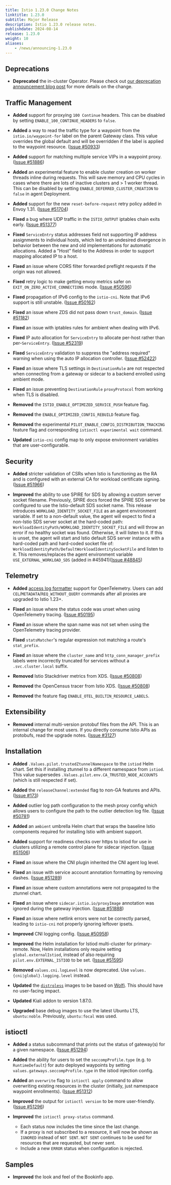 ```yaml
---
title: Istio 1.23.0 Change Notes
linktitle: 1.23.0
subtitle: Major Release
description: Istio 1.23.0 release notes.
publishdate: 2024-08-14
release: 1.23.0
weight: 10
aliases:
    - /news/announcing-1.23.0
---
```


## Deprecations

- **Deprecated** the in-cluster Operator.  Please check out [our deprecation announcement blog post](/pt-br/blog/2024/in-cluster-operator-deprecation-announcement/) for more details on the change.

## Traffic Management

- **Added** support for proxying `100 Continue` headers. This can be disabled by setting `ENABLE_100_CONTINUE_HEADERS` to `false`.

- **Added** a way to read the traffic type for a waypoint from the `istio.io/waypoint-for` label on the parent Gateway class. This value overrides the global default and will be overridden if the label is applied to the waypoint resource.
  ([Issue #50933](https://github.com/istio/istio/issues/50933))

- **Added** support for matching multiple service VIPs in a waypoint proxy.
  ([Issue #51886](https://github.com/istio/istio/issues/51886))

- **Added** an experimental feature to enable cluster creation on worker threads inline during requests.
    This will save memory and CPU cycles in cases where there are lots of inactive clusters and > 1 worker thread.
    This can be disabled by setting `ENABLE_DEFERRED_CLUSTER_CREATION` to `false` in agent Deployment.

- **Added** support for the new `reset-before-request` retry policy added in Envoy 1.31.
  ([Issue #51704](https://github.com/istio/istio/issues/51704))

- **Fixed** a bug where UDP traffic in the `ISTIO_OUTPUT` iptables chain exits early.
  ([Issue #51377](https://github.com/istio/istio/issues/51377))

- **Fixed** `ServiceEntry` status addresses field not supporting IP address assignments to individual hosts, which led to an undesired divergence in behavior between the new and old implementations for automatic allocations. Added a "Host" field to the Address in order to support mapping allocated IP to a host.

- **Fixed** an issue where CORS filter forwarded preflight requests if the origin was not allowed.

- **Fixed** retry logic to make getting envoy metrics safer on `EXIT_ON_ZERO_ACTIVE_CONNECTIONS` mode.
  ([Issue #50596](https://github.com/istio/istio/issues/50596))

- **Fixed** propagation of IPv6 config to the `istio-cni`. Note that IPv6 support is still unstable.
  ([Issue #50162](https://github.com/istio/istio/issues/50162))

- **Fixed** an issue where ZDS did not pass down `trust_domain`.
  ([Issue #51182](https://github.com/istio/istio/issues/51182))

- **Fixed** an issue with iptables rules for ambient when dealing with IPv6.

- **Fixed** IP auto allocation for `ServiceEntry` to allocate per-host rather than per-`ServiceEntry`.
  ([Issue #52319](https://github.com/istio/istio/issues/52319))

- **Fixed** `ServiceEntry` validation to suppress the "address required" warning when using the auto IP allocation controller.
  ([Issue #52422](https://github.com/istio/istio/issues/52422))

- **Fixed** an issue where TLS settings in `DestinationRule` are not respected when connecting from a gateway or sidecar to a backend enrolled using ambient mode.

- **Fixed** an issue preventing `DestinationRule` `proxyProtocol` from working when TLS is disabled.

- **Removed** the `ISTIO_ENABLE_OPTIMIZED_SERVICE_PUSH` feature flag.

- **Removed** the `ENABLE_OPTIMIZED_CONFIG_REBUILD` feature flag.

- **Removed** the experimental `PILOT_ENABLE_CONFIG_DISTRIBUTION_TRACKING` feature flag and corresponding `istioctl experimental wait` command.

- **Updated** `istio-cni` config map to only expose environment variables that are user-configurable.

## Security

- **Added** stricter validation of CSRs when Istio is functioning as the RA and is configured with an external CA for workload certificate signing.
  ([Issue #51966](https://github.com/istio/istio/issues/51966))

- **Improved** the ability to use SPIRE for SDS by allowing a custom server socket filename. Previously, SPIRE docs forced the SPIRE SDS server be configured to use the Istio-default SDS socket name. This release introduces `WORKLOAD_IDENTITY_SOCKET_FILE` as an agent environment variable. If set to a non-default value, the agent will expect to find a non-Istio SDS server socket at the hard-coded path: `WorkloadIdentityPath/WORKLOAD_IDENTITY_SOCKET_FILE` and will throw an error if no healthy socket was found. Otherwise, it will listen to it. If this is unset, the agent will start and Istio default SDS server instance with a hard-coded path and hard-coded socket file of: `WorkloadIdentityPath/DefaultWorkloadIdentitySocketFile` and listen to it. This removes/replaces the agent environment variable `USE_EXTERNAL_WORKLOAD_SDS` (added in #45941)([Issue #48845](https://github.com/istio/istio/issues/48845))

## Telemetry

- **Added** [access log formatter](https://www.envoyproxy.io/docs/envoy/latest/api-v3/config/formatter/formatter) support for OpenTelemetry. Users can add `CEL`/`METADATA`/`REQ_WITHOUT_QUERY` commands after all proxies are upgraded to Istio 1.23+.

- **Fixed** an issue where the status code was unset when using OpenTelemetry tracing.
  ([Issue #50195](https://github.com/istio/istio/issues/50195))

- **Fixed** an issue where the span name was not set when using the OpenTelemetry tracing provider.

- **Fixed** `statsMatcher`'s regular expression not matching a route's `stat_prefix`.

- **Fixed** an issue where the `cluster_name` and `http_conn_manager_prefix` labels were incorrectly truncated for services without a `.svc.cluster.local` suffix.

- **Removed** Istio Stackdriver metrics from XDS.
  ([Issue #50808](https://github.com/istio/istio/issues/50808))

- **Removed** the OpenCensus tracer from Istio XDS.
  ([Issue #50808](https://github.com/istio/istio/issues/50808))

- **Removed** the feature flag `ENABLE_OTEL_BUILTIN_RESOURCE_LABELS`.

## Extensibility

- **Removed** internal multi-version protobuf files from the API. This is an internal change for most users. If you directly consume Istio APIs as protobufs, read the upgrade notes.
  ([Issue #3127](https://github.com/istio/api/issues/3127))

## Installation

- **Added** `.Values.pilot.trustedZtunnelNamespace` to the `istiod` Helm chart. Set this if installing ztunnel to a different namespace from `istiod`. This value supersedes `.Values.pilot.env.CA_TRUSTED_NODE_ACCOUNTS` (which is still respected if set).

- **Added** the `releaseChannel:extended` flag to non-GA features and APIs. ([Issue #173](https://github.com/istio/enhancements/issues/173))

- **Added** outlier log path configuration to the mesh proxy config which allows users to configure the path to the outlier detection log file.
  ([Issue #50781](https://github.com/istio/istio/issues/50781))

- **Added** an `ambient` umbrella Helm chart that wraps the baseline Istio components required for installing Istio with ambient support.

- **Added** support for readiness checks over https to istiod for use in clusters utilizing a remote control plane for sidecar injection.
  ([Issue #51506](https://github.com/istio/istio/issues/51506))

- **Fixed** an issue where the CNI plugin inherited the CNI agent log level.

- **Fixed** an issue with service account annotation formatting by removing dashes.
  ([Issue #51289](https://github.com/istio/istio/issues/51289))

- **Fixed** an issue where custom annotations were not propagated to the ztunnel chart.

- **Fixed** an issue where `sidecar.istio.io/proxyImage` annotation was ignored during the gateway injection.
  ([Issue #51888](https://github.com/istio/istio/issues/51888))

- **Fixed** an issue where netlink errors were not be correctly parsed, leading to `istio-cni` not properly ignoring leftover ipsets.

- **Improved** CNI logging config.
  ([Issue #50958](https://github.com/istio/istio/issues/50958))

- **Improved** the Helm installation for Istiod multi-cluster for primary-remote. Now, Helm installations only require setting `global.externalIstiod`, instead of also requiring `pilot.env.EXTERNAL_ISTIOD` to be set.
  ([Issue #51595](https://github.com/istio/istio/issues/51595))

- **Removed** `values.cni.logLevel` is now deprecated. Use `values.{cni|global}.logging.level` instead.

- **Updated** the [`distroless`](/pt-br/docs/ops/configuration/security/harden-docker-images/) images to be based on [Wolfi](https://wolfi.dev).
  This should have no user-facing impact.

- **Updated** Kiali addon to version 1.87.0.

- **Upgraded** base debug images to use the latest Ubuntu LTS, `ubuntu:noble`. Previously, `ubuntu:focal` was used.

## istioctl

- **Added** a status subcommand that prints out the status of gateway(s) for a given namespace.  ([Issue #51294](https://github.com/istio/istio/issues/51294))

- **Added** the ability for users to set the `seccompProfile.type` (e.g. to `RuntimeDefault`) for auto deployed waypoints by setting `values.gateways.seccompProfile.type` in the istiod injection config.

- **Added** an `overwrite` flag to `istioctl apply` command to allow overwriting existing resources in the cluster (initially, just namespace waypoint enrollments).
  ([Issue #51312](https://github.com/istio/istio/issues/51312))

- **Improved** the output for `istioctl version` to be more user-friendly.  ([Issue #51296](https://github.com/istio/istio/issues/51296))

- **Improved** the `istioctl proxy-status` command.
    - Each status now includes the time since the last change.
    - If a proxy is not subscribed to a resource, it will now be shown as `IGNORED` instead of `NOT SENT`. `NOT SENT` continues to be used for resources that are requested, but never sent.
    - Include a new `ERROR` status when configuration is rejected.

## Samples

- **Improved** the look and feel of the Bookinfo app.
